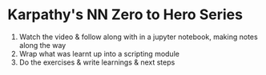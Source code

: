 # Karpathy's NN Zero to Hero Series

1. Watch the video & follow along with in a jupyter notebook, making notes along the way
2. Wrap what was learnt up into a scripting module
3. Do the exercises & write learnings & next steps
